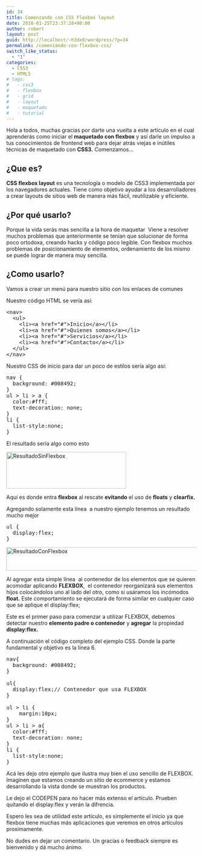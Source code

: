 ```yaml
---
id: 34
title: Comenzando con CSS Flexbox layout
date: 2018-01-25T23:37:28+00:00
author: robert
layout: post
guid: http://localhost/~h3dx0/wordpress/?p=34
permalink: /comenzando-con-flexbox-css/
switch_like_status:
  - "1"
categories:
  - CSS3
  - HTML5
# tags:
#   - css3
#   - flexbox
#   - grid
#   - layout
#   - maquetado
#   - tutorial
---
```

Hola a todos, muchas gracias por darte una vuelta a este artículo en el cual aprenderás como iniciar el **maquetado con flexbox** y así darle un impulso a tus conocimientos de frontend web para dejar atrás viejas e inútiles técnicas de maquetado con **CSS3.** Comenzamos&#8230;

## ¿Que es?

**CSS flexbox layout** es una tecnología o modelo de CSS3 implementada por los navegadores actuales. Tiene como objetivo ayudar a los desarrolladores a crear layouts de sitios web de manera más fácil, reutilizable y eficiente.

## ¿Por qué usarlo?

Porque la vida serás mas sencilla a la hora de maquetar  Viene a resolver muchos problemas que anteriormente se tenían que solucionar de forma poco ortodoxa, creando hacks y código poco legible. Con flexbox muchos problemas de posicionamiento de elementos, ordenamiento de los mismo se puede lograr de manera muy sencilla.

## ¿Como usarlo?

Vamos a crear un menú para nuestro sitio con los enlaces de comunes

Nuestro código HTML se vería así:

<pre class="lang:xhtml decode:true" title="Menu">&lt;nav&gt;
  &lt;ul&gt;
    &lt;li&gt;&lt;a href="#"&gt;Inicio&lt;/a&gt;&lt;/li&gt;
    &lt;li&gt;&lt;a href="#"&gt;Quienes somos&lt;/a&gt;&lt;/li&gt;
    &lt;li&gt;&lt;a href="#"&gt;Servicios&lt;/a&gt;&lt;/li&gt;
    &lt;li&gt;&lt;a href="#"&gt;Contacto&lt;/a&gt;&lt;/li&gt;
  &lt;/ul&gt;
&lt;/nav&gt;</pre>

Nuestro CSS de inicio para dar un poco de estilos sería algo así:

<pre class="lang:css decode:true" title="CSS Inicio">nav {
  background: #008492;  
}
ul &gt; li &gt; a {
  color:#fff;
  text-decoration: none;
}
li {
  list-style:none;
}</pre>

El resultado sería algo como esto

<img class="size-full wp-image-47" src="http://localhost/~h3dx0/wordpress/wp-content/uploads/2018/01/Firefox_Screenshot_2018-01-30T02-51-28.619Z.png" alt="ResultadoSinFlexbox" width="317" height="97" srcset="http://localhost/~h3dx0/wordpress/wp-content/uploads/2018/01/Firefox_Screenshot_2018-01-30T02-51-28.619Z.png 317w, http://localhost/~h3dx0/wordpress/wp-content/uploads/2018/01/Firefox_Screenshot_2018-01-30T02-51-28.619Z-300x92.png 300w" sizes="(max-width: 317px) 100vw, 317px" /> 

Aquí es donde entra **flexbox** al rescate **evitando** el uso de **floats** y **clearfix.**

Agregando solamente esta línea  a nuestro ejemplo tenemos un resultado mucho mejor

<pre class="lang:css decode:true " title="DisplayFlex">ul {
  display:flex;
}</pre>

<img class="wp-image-46 size-full" title="ResultadoConFlexbox" src="http://localhost/~h3dx0/wordpress/wp-content/uploads/2018/01/Firefox_Screenshot_2018-01-30T02-49-38.166Z.png" alt="ResultadoConFlexbox" width="743" height="62" srcset="http://localhost/~h3dx0/wordpress/wp-content/uploads/2018/01/Firefox_Screenshot_2018-01-30T02-49-38.166Z.png 743w, http://localhost/~h3dx0/wordpress/wp-content/uploads/2018/01/Firefox_Screenshot_2018-01-30T02-49-38.166Z-300x25.png 300w, http://localhost/~h3dx0/wordpress/wp-content/uploads/2018/01/Firefox_Screenshot_2018-01-30T02-49-38.166Z-740x62.png 740w" sizes="(max-width: 743px) 100vw, 743px" /> 

Al agregar esta simple línea  al contenedor de los elementos que se quieren acomodar aplicando **FLEXBOX**,  el contenedor reorganizará sus elementos hijos colocándolos uno al lado del otro, como si usáramos los incómodos **float.** Este comportamiento se ejecutará de forma similar en cualquier caso que se aplique el display:flex;

Este es el primer paso para comenzar a utilizar FLEXBOX, debemos detectar nuestro **elemento padre o contenedor** y **agregar** la propiedad **display:flex.**

A continuación el código completo del ejemplo CSS. Donde la parte fundamental y objetivo es la línea 6.

<pre class="lang:css decode:true" title="Final">nav{
  background: #008492;  
}

ul{
  display:flex;// Contenedor que usa FLEXBOX
}

ul &gt; li {
    margin:10px;
}
ul &gt; li &gt; a{
  color:#fff;
  text-decoration: none;
}
li {
  list-style:none;
}</pre>

Acá les dejo otro ejemplo que ilustra muy bien el uso sencillo de FLEXBOX. Imaginen que estamos creando un sitio de ecommerce y estamos desarrollando la vista donde se muestran los productos.

Le dejo el CODEPEN para no hacer más extenso el artículo. Prueben quitando el display:flex y verán la difrencia.



Espero les sea de utilidad este artículo, es simplemente el inicio ya que flexbox tiene muchas más aplicaciones que veremos en otros artículos proximamente.

No dudes en dejar un comentario. Un gracias o feedback siempre es bienvenido y dá mucho ánimo.